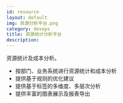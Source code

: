 ```yaml
---
id: resource
layout: default
img: 资源分析平台.png
category: devops
title: 资源统计分析平台
description:
---
```

资源统计及成本分析。
 * 按部门、业务系统进行资源统计和成本分析
 * 提供基于规则的优化建议
 * 提供基于标签的多维度、多层次分析
 * 提供丰富的图表展示及报表导出